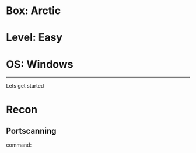 # Box: Arctic
# Level: Easy
# OS: Windows
<hr>

Lets get started

# Recon

## Portscanning

command:
